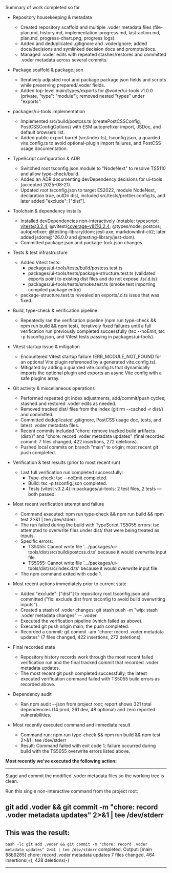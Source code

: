 Summary of work completed so far

- Repository housekeeping & metadata
  - Created repository scaffold and multiple .voder metadata files (file-plan.md, history.md, implementation-progress.md, last-action.md, plan.md, progress-chart.png, progress logs).
  - Added and deduplicated .gitignore and .voderignore; added docs/decisions and symlinked decision docs and prompts/docs.
  - Managed .voder edits with repeated stashes/restores and committed .voder metadata across several commits.

- Package scaffold & package.json
  - Iteratively adjusted root and package package.json fields and scripts while preserving prepared/.voder fields.
  - Added top-level main/types/exports for @voder/ui-tools v1.0.0 (private, "type": "module"); removed nested "types" under "exports".

- packages/ui-tools implementation
  - Implemented src/build/postcss.ts (createPostCSSConfig, PostCSSConfigOptions) with ESM autoprefixer import, JSDoc, and default browsers list.
  - Added public export barrel (src/index.ts), tsconfig.json, a guarded vite.config.ts to avoid optional-plugin import failures, and PostCSS usage documentation.

- TypeScript configuration & ADR
  - Switched root tsconfig.json.module to "NodeNext" to resolve TS5110 and allow type-check/build.
  - Added an ADR documenting devDependency decisions for ui-tools (accepted 2025-08-21).
  - Updated root tsconfig.json to target ES2022, module NodeNext, declaration true, outDir dist, included src/tests/prettier.config.ts, and later added "exclude": ["dist"].

- Toolchain & dependency installs
  - Installed devDependencies non-interactively (notable: typescript; vitest@3.2.4; @vitest/coverage-v8@3.2.4; @types/node; postcss; autoprefixer; @testing-library/dom; jest-axe; markdownlint-cli2; later added jsdom@^26.0.0 and @testing-library/jest-dom).
  - Committed package.json and package-lock.json changes.

- Tests & test infrastructure
  - Added Vitest tests:
    - packages/ui-tools/tests/build/postcss.test.ts
    - packages/ui-tools/tests/package-structure.test.ts (validated exports point to existing dist files and do not expose .ts/.d.ts)
    - packages/ui-tools/tests/smoke.test.ts (smoke test importing compiled package entry)
  - package-structure.test.ts revealed an exports/.d.ts issue that was fixed.

- Build, type-check & verification pipeline
  - Repeatedly ran the verification pipeline (npm run type-check && npm run build && npm test), iteratively fixed failures until a full verification run previously completed successfully (tsc --noEmit, tsc -p tsconfig.json, and Vitest tests passing in packages/ui-tools).

- Vitest startup issue & mitigation
  - Encountered Vitest startup failure (ERR_MODULE_NOT_FOUND for an optional Vite plugin referenced by a generated vite.config.ts).
  - Mitigated by adding a guarded vite.config.ts that dynamically imports the optional plugin and exports an async Vite config with a safe plugins array.

- Git activity & miscellaneous operations
  - Performed repeated git index adjustments, add/commit/push cycles; stashed and restored .voder edits as needed.
  - Removed tracked dist/ files from the index (git rm --cached -r dist/) and committed.
  - Committed deduplicated .gitignore, PostCSS usage doc, tests, and latest .voder metadata files.
  - Recent commits included "chore: remove tracked build artifacts (dist/)" and "chore: record .voder metadata updates" (final recorded commit: 7 files changed, 422 insertions, 272 deletions).
  - Pushed local commits on branch "main" to origin; most recent git push completed.

- Verification & test results (prior to most recent run)
  - Last full verification run completed successfully:
    - Type-check: tsc --noEmit completed.
    - Build: tsc -p tsconfig.json completed.
    - Tests (vitest v3.2.4) in packages/ui-tools: 2 test files, 2 tests — both passed.

- Most recent verification attempt and failure
  - Command executed: npm run type-check && npm run build && npm test 2>&1 | tee /dev/stderr
  - The run failed during the build with TypeScript TS5055 errors: tsc attempted to overwrite files under dist/ that were being treated as inputs.
  - Specific errors:
    - TS5055: Cannot write file '.../packages/ui-tools/dist/src/build/postcss.d.ts' because it would overwrite input file.
    - TS5055: Cannot write file '.../packages/ui-tools/dist/src/index.d.ts' because it would overwrite input file.
  - The npm command exited with code 1.

- Most recent actions immediately prior to current state
  - Added "exclude": ["dist"] to repository root tsconfig.json and committed ("fix: exclude dist from tsconfig to avoid build overwriting inputs").
  - Created a stash of .voder changes: git stash push -m "wip: stash .voder metadata changes" -- .voder.
  - Executed the verification pipeline (which failed as above).
  - Executed git push origin main; the push completed.
  - Recorded a commit: git commit -am "chore: record .voder metadata updates" (7 files changed, 422 insertions, 272 deletions).

- Final recorded state
  - Repository history records work through the most recent failed verification run and the final tracked commit that recorded .voder metadata updates.
  - The most recent git push completed successfully; the latest executed verification command failed with TS5055 build errors as recorded above.

- Dependency audit
  - Ran npm audit --json from project root; report shows 321 total dependencies (14 prod, 261 dev, 48 optional) and zero reported vulnerabilities.

- Most recently executed command and immediate result
  - Command run: npm run type-check && npm run build && npm test 2>&1 | tee /dev/stderr
  - Result: Command failed with exit code 1; failure occurred during build with the TS5055 overwrite errors listed above.

**Most recently we've executed the following action:**

---
Stage and commit the modified .voder metadata files so the working tree is clean.

Run this single non-interactive command from the project root:

git add .voder && git commit -m "chore: record .voder metadata updates" 2>&1 | tee /dev/stderr
---

**This was the result:**
---
`bash -lc git add .voder && git commit -m "chore: record .voder metadata updates" 2>&1 | tee /dev/stderr` completed.
Output:
[main 88b9285] chore: record .voder metadata updates
 7 files changed, 464 insertions(+), 428 deletions(-)

---
